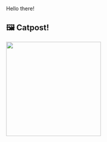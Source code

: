 Hello there!



## 🖼️ Catpost!

<sub>
    <img src="https://cdn2.thecatapi.com/images/u2.png" height="256">
</sub>

